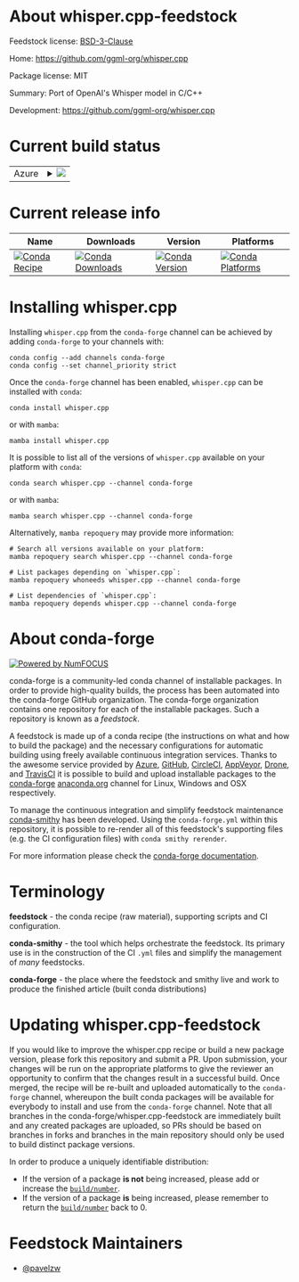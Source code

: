 About whisper.cpp-feedstock
===========================

Feedstock license: [BSD-3-Clause](https://github.com/conda-forge/whisper.cpp-feedstock/blob/main/LICENSE.txt)

Home: https://github.com/ggml-org/whisper.cpp

Package license: MIT

Summary: Port of OpenAI's Whisper model in C/C++

Development: https://github.com/ggml-org/whisper.cpp

Current build status
====================


<table>
    
  <tr>
    <td>Azure</td>
    <td>
      <details>
        <summary>
          <a href="https://dev.azure.com/conda-forge/feedstock-builds/_build/latest?definitionId=25735&branchName=main">
            <img src="https://dev.azure.com/conda-forge/feedstock-builds/_apis/build/status/whisper.cpp-feedstock?branchName=main">
          </a>
        </summary>
        <table>
          <thead><tr><th>Variant</th><th>Status</th></tr></thead>
          <tbody><tr>
              <td>linux_64_blas_implblis</td>
              <td>
                <a href="https://dev.azure.com/conda-forge/feedstock-builds/_build/latest?definitionId=25735&branchName=main">
                  <img src="https://dev.azure.com/conda-forge/feedstock-builds/_apis/build/status/whisper.cpp-feedstock?branchName=main&jobName=linux&configuration=linux%20linux_64_blas_implblis" alt="variant">
                </a>
              </td>
            </tr><tr>
              <td>linux_64_blas_implmkl</td>
              <td>
                <a href="https://dev.azure.com/conda-forge/feedstock-builds/_build/latest?definitionId=25735&branchName=main">
                  <img src="https://dev.azure.com/conda-forge/feedstock-builds/_apis/build/status/whisper.cpp-feedstock?branchName=main&jobName=linux&configuration=linux%20linux_64_blas_implmkl" alt="variant">
                </a>
              </td>
            </tr><tr>
              <td>linux_64_blas_implopenblas</td>
              <td>
                <a href="https://dev.azure.com/conda-forge/feedstock-builds/_build/latest?definitionId=25735&branchName=main">
                  <img src="https://dev.azure.com/conda-forge/feedstock-builds/_apis/build/status/whisper.cpp-feedstock?branchName=main&jobName=linux&configuration=linux%20linux_64_blas_implopenblas" alt="variant">
                </a>
              </td>
            </tr><tr>
              <td>linux_aarch64</td>
              <td>
                <a href="https://dev.azure.com/conda-forge/feedstock-builds/_build/latest?definitionId=25735&branchName=main">
                  <img src="https://dev.azure.com/conda-forge/feedstock-builds/_apis/build/status/whisper.cpp-feedstock?branchName=main&jobName=linux&configuration=linux%20linux_aarch64_" alt="variant">
                </a>
              </td>
            </tr><tr>
              <td>linux_ppc64le</td>
              <td>
                <a href="https://dev.azure.com/conda-forge/feedstock-builds/_build/latest?definitionId=25735&branchName=main">
                  <img src="https://dev.azure.com/conda-forge/feedstock-builds/_apis/build/status/whisper.cpp-feedstock?branchName=main&jobName=linux&configuration=linux%20linux_ppc64le_" alt="variant">
                </a>
              </td>
            </tr><tr>
              <td>osx_64_blas_implblis</td>
              <td>
                <a href="https://dev.azure.com/conda-forge/feedstock-builds/_build/latest?definitionId=25735&branchName=main">
                  <img src="https://dev.azure.com/conda-forge/feedstock-builds/_apis/build/status/whisper.cpp-feedstock?branchName=main&jobName=osx&configuration=osx%20osx_64_blas_implblis" alt="variant">
                </a>
              </td>
            </tr><tr>
              <td>osx_64_blas_implmkl</td>
              <td>
                <a href="https://dev.azure.com/conda-forge/feedstock-builds/_build/latest?definitionId=25735&branchName=main">
                  <img src="https://dev.azure.com/conda-forge/feedstock-builds/_apis/build/status/whisper.cpp-feedstock?branchName=main&jobName=osx&configuration=osx%20osx_64_blas_implmkl" alt="variant">
                </a>
              </td>
            </tr><tr>
              <td>osx_64_blas_implopenblas</td>
              <td>
                <a href="https://dev.azure.com/conda-forge/feedstock-builds/_build/latest?definitionId=25735&branchName=main">
                  <img src="https://dev.azure.com/conda-forge/feedstock-builds/_apis/build/status/whisper.cpp-feedstock?branchName=main&jobName=osx&configuration=osx%20osx_64_blas_implopenblas" alt="variant">
                </a>
              </td>
            </tr><tr>
              <td>osx_arm64</td>
              <td>
                <a href="https://dev.azure.com/conda-forge/feedstock-builds/_build/latest?definitionId=25735&branchName=main">
                  <img src="https://dev.azure.com/conda-forge/feedstock-builds/_apis/build/status/whisper.cpp-feedstock?branchName=main&jobName=osx&configuration=osx%20osx_arm64_" alt="variant">
                </a>
              </td>
            </tr><tr>
              <td>win_64_blas_implblis</td>
              <td>
                <a href="https://dev.azure.com/conda-forge/feedstock-builds/_build/latest?definitionId=25735&branchName=main">
                  <img src="https://dev.azure.com/conda-forge/feedstock-builds/_apis/build/status/whisper.cpp-feedstock?branchName=main&jobName=win&configuration=win%20win_64_blas_implblis" alt="variant">
                </a>
              </td>
            </tr><tr>
              <td>win_64_blas_implmkl</td>
              <td>
                <a href="https://dev.azure.com/conda-forge/feedstock-builds/_build/latest?definitionId=25735&branchName=main">
                  <img src="https://dev.azure.com/conda-forge/feedstock-builds/_apis/build/status/whisper.cpp-feedstock?branchName=main&jobName=win&configuration=win%20win_64_blas_implmkl" alt="variant">
                </a>
              </td>
            </tr><tr>
              <td>win_64_blas_implopenblas</td>
              <td>
                <a href="https://dev.azure.com/conda-forge/feedstock-builds/_build/latest?definitionId=25735&branchName=main">
                  <img src="https://dev.azure.com/conda-forge/feedstock-builds/_apis/build/status/whisper.cpp-feedstock?branchName=main&jobName=win&configuration=win%20win_64_blas_implopenblas" alt="variant">
                </a>
              </td>
            </tr>
          </tbody>
        </table>
      </details>
    </td>
  </tr>
</table>

Current release info
====================

| Name | Downloads | Version | Platforms |
| --- | --- | --- | --- |
| [![Conda Recipe](https://img.shields.io/badge/recipe-whisper.cpp-green.svg)](https://anaconda.org/conda-forge/whisper.cpp) | [![Conda Downloads](https://img.shields.io/conda/dn/conda-forge/whisper.cpp.svg)](https://anaconda.org/conda-forge/whisper.cpp) | [![Conda Version](https://img.shields.io/conda/vn/conda-forge/whisper.cpp.svg)](https://anaconda.org/conda-forge/whisper.cpp) | [![Conda Platforms](https://img.shields.io/conda/pn/conda-forge/whisper.cpp.svg)](https://anaconda.org/conda-forge/whisper.cpp) |

Installing whisper.cpp
======================

Installing `whisper.cpp` from the `conda-forge` channel can be achieved by adding `conda-forge` to your channels with:

```
conda config --add channels conda-forge
conda config --set channel_priority strict
```

Once the `conda-forge` channel has been enabled, `whisper.cpp` can be installed with `conda`:

```
conda install whisper.cpp
```

or with `mamba`:

```
mamba install whisper.cpp
```

It is possible to list all of the versions of `whisper.cpp` available on your platform with `conda`:

```
conda search whisper.cpp --channel conda-forge
```

or with `mamba`:

```
mamba search whisper.cpp --channel conda-forge
```

Alternatively, `mamba repoquery` may provide more information:

```
# Search all versions available on your platform:
mamba repoquery search whisper.cpp --channel conda-forge

# List packages depending on `whisper.cpp`:
mamba repoquery whoneeds whisper.cpp --channel conda-forge

# List dependencies of `whisper.cpp`:
mamba repoquery depends whisper.cpp --channel conda-forge
```


About conda-forge
=================

[![Powered by
NumFOCUS](https://img.shields.io/badge/powered%20by-NumFOCUS-orange.svg?style=flat&colorA=E1523D&colorB=007D8A)](https://numfocus.org)

conda-forge is a community-led conda channel of installable packages.
In order to provide high-quality builds, the process has been automated into the
conda-forge GitHub organization. The conda-forge organization contains one repository
for each of the installable packages. Such a repository is known as a *feedstock*.

A feedstock is made up of a conda recipe (the instructions on what and how to build
the package) and the necessary configurations for automatic building using freely
available continuous integration services. Thanks to the awesome service provided by
[Azure](https://azure.microsoft.com/en-us/services/devops/), [GitHub](https://github.com/),
[CircleCI](https://circleci.com/), [AppVeyor](https://www.appveyor.com/),
[Drone](https://cloud.drone.io/welcome), and [TravisCI](https://travis-ci.com/)
it is possible to build and upload installable packages to the
[conda-forge](https://anaconda.org/conda-forge) [anaconda.org](https://anaconda.org/)
channel for Linux, Windows and OSX respectively.

To manage the continuous integration and simplify feedstock maintenance
[conda-smithy](https://github.com/conda-forge/conda-smithy) has been developed.
Using the ``conda-forge.yml`` within this repository, it is possible to re-render all of
this feedstock's supporting files (e.g. the CI configuration files) with ``conda smithy rerender``.

For more information please check the [conda-forge documentation](https://conda-forge.org/docs/).

Terminology
===========

**feedstock** - the conda recipe (raw material), supporting scripts and CI configuration.

**conda-smithy** - the tool which helps orchestrate the feedstock.
                   Its primary use is in the construction of the CI ``.yml`` files
                   and simplify the management of *many* feedstocks.

**conda-forge** - the place where the feedstock and smithy live and work to
                  produce the finished article (built conda distributions)


Updating whisper.cpp-feedstock
==============================

If you would like to improve the whisper.cpp recipe or build a new
package version, please fork this repository and submit a PR. Upon submission,
your changes will be run on the appropriate platforms to give the reviewer an
opportunity to confirm that the changes result in a successful build. Once
merged, the recipe will be re-built and uploaded automatically to the
`conda-forge` channel, whereupon the built conda packages will be available for
everybody to install and use from the `conda-forge` channel.
Note that all branches in the conda-forge/whisper.cpp-feedstock are
immediately built and any created packages are uploaded, so PRs should be based
on branches in forks and branches in the main repository should only be used to
build distinct package versions.

In order to produce a uniquely identifiable distribution:
 * If the version of a package **is not** being increased, please add or increase
   the [``build/number``](https://docs.conda.io/projects/conda-build/en/latest/resources/define-metadata.html#build-number-and-string).
 * If the version of a package **is** being increased, please remember to return
   the [``build/number``](https://docs.conda.io/projects/conda-build/en/latest/resources/define-metadata.html#build-number-and-string)
   back to 0.

Feedstock Maintainers
=====================

* [@pavelzw](https://github.com/pavelzw/)

